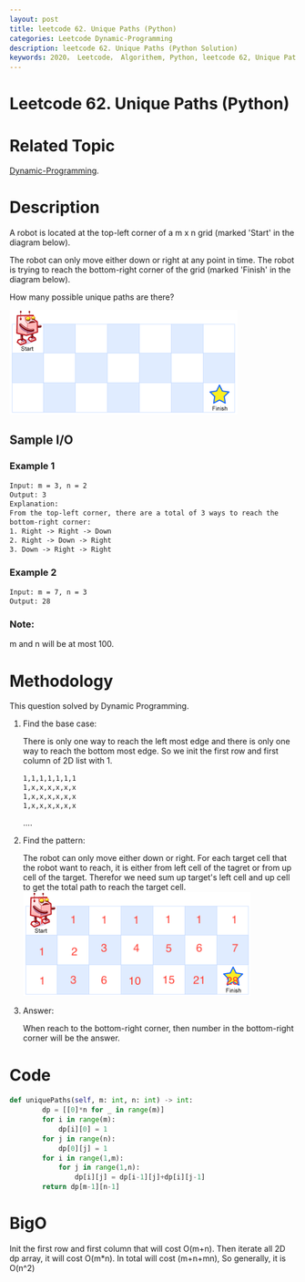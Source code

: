 ```yaml
---
layout: post
title: leetcode 62. Unique Paths (Python)
categories: Leetcode Dynamic-Programming
description: leetcode 62. Unique Paths (Python Solution)
keywords: 2020， Leetcode， Algorithem, Python, leetcode 62, Unique Paths, zhenyu
---
```


# Leetcode 62. Unique Paths (Python)

# Related Topic
<a href="/categories/#Dynamic-Programming" target="_blank"> Dynamic-Programming</a>.

# Description
A robot is located at the top-left corner of a m x n grid (marked 'Start' in the diagram below).

The robot can only move either down or right at any point in time. The robot is trying to reach the bottom-right corner of the grid (marked 'Finish' in the diagram below).

How many possible unique paths are there?

![](/images/blog/robot_maze.png)

## Sample I/O
### Example 1
```
Input: m = 3, n = 2
Output: 3
Explanation:
From the top-left corner, there are a total of 3 ways to reach the bottom-right corner:
1. Right -> Right -> Down
2. Right -> Down -> Right
3. Down -> Right -> Right
```

### Example 2
```
Input: m = 7, n = 3
Output: 28
```

### Note:
m and n will be at most 100.

# Methodology
This question solved by Dynamic Programming.

1. Find the base case:
   
   There is only one way to reach the left most edge and there is only one way to reach the bottom most edge. So we init the first row and first column of 2D list with 1.
   ```
   1,1,1,1,1,1,1
   1,x,x,x,x,x,x
   1,x,x,x,x,x,x
   1,x,x,x,x,x,x
   ```
   ....

2. Find the pattern:
   
   The robot can only move either down or right. For each target cell that the robot want to reach, it is either from left cell of the tagret or from up cell of the target. Therefor we need sum up target's left cell and up cell to get the total path to reach the target cell.
   ![](/images/blog/new_robot_maze.png)

3. Answer:
   
   When reach to the bottom-right corner, then number in the bottom-right corner will be the answer.

# Code
```python
def uniquePaths(self, m: int, n: int) -> int:
        dp = [[0]*n for _ in range(m)]
        for i in range(m):
            dp[i][0] = 1
        for j in range(n):
            dp[0][j] = 1
        for i in range(1,m):
            for j in range(1,n):
                dp[i][j] = dp[i-1][j]+dp[i][j-1]
        return dp[m-1][n-1]
```

# BigO
Init the first row and first column that will cost O(m+n). Then iterate all 2D dp array, it will cost O(m*n). In total will cost (m+n+mn), So generally, it is O(n^2)


